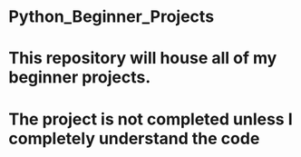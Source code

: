 # Python_Beginner_Projects
# This repository will house all of my beginner projects. 
# The project is not completed unless I completely understand the code